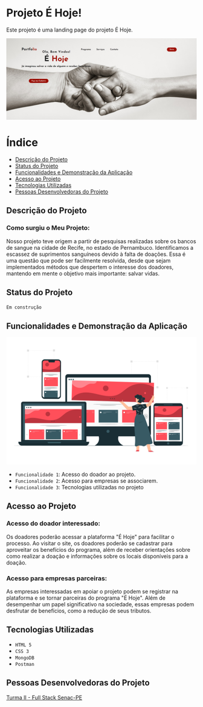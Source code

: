# Projeto É Hoje!

Este projeto é uma landing page do projeto É Hoje.

![projeto](./image/fotosite.jpg)

# Índice

* [Descrição do Projeto](#descrição-do-projeto)
* [Status do Projeto](#status-do-projeto)
* [Funcionalidades e Demonstração da Aplicação](#funcionalidades-e-demonstração-da-aplicação)
* [Acesso ao Projeto](#acesso-ao-projeto)
* [Tecnologias Utilizadas](#tecnologias-utilizadas)
* [Pessoas Desenvolvedoras do Projeto](#pessoas-desenvolvedoras-do-projeto)

## Descrição do Projeto

### Como surgiu o Meu Projeto:

Nosso projeto teve origem a partir de pesquisas realizadas sobre os bancos de sangue na cidade de Recife, no estado de Pernambuco. Identificamos a escassez de suprimentos sanguíneos devido à falta de doações. Essa é uma questão que pode ser facilmente resolvida, desde que sejam implementados métodos que despertem o interesse dos doadores, mantendo em mente o objetivo mais importante: salvar vidas.
 
## Status do Projeto 

``Em construção``

## Funcionalidades e Demonstração da Aplicação

![SPA](./image/3054070.jpg)

- `Funcionalidade 1`:  Acesso do doador ao projeto.
- `Funcionalidade 2`:  Acesso para empresas se associarem.
- `Funcionalidade 3`: Tecnologias utilizadas no projeto


## Acesso ao Projeto

### Acesso do doador interessado:
 

Os doadores poderão acessar a plataforma "É Hoje" para facilitar o processo. Ao visitar o site, os doadores poderão se cadastrar para aproveitar os benefícios do programa, além de receber orientações sobre como realizar a doação e informações sobre os locais disponíveis para a doação.

###  Acesso para empresas parceiras:

As empresas interessadas em apoiar o projeto podem se registrar na plataforma e se tornar parceiras do programa "É Hoje". Além de desempenhar um papel significativo na sociedade, essas empresas podem desfrutar de benefícios, como a redução de seus tributos.


## Tecnologias Utilizadas

- ``HTML 5``
- ``CSS 3``
- ``MongoDB``
- ``Postman``
## Pessoas Desenvolvedoras do Projeto

 
[Turma II - Full Stack Senac-PE](https://github.com/Tuanesfreitas) 


